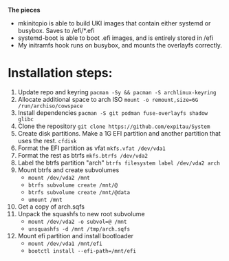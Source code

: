 **The pieces**
- mkinitcpio is able to build UKI images that contain either systemd or busybox. Saves to /efi/*.efi
- systemd-boot is able to boot .efi images, and is entirely stored in /efi
- My initramfs hook runs on busybox, and mounts the overlayfs correctly.


# Installation steps:

1. Update repo and keyring `pacman -Sy && pacman -S archlinux-keyring`
2. Allocate additional space to arch ISO `mount -o remount,size=6G /run/archiso/cowspace`
3. Install dependencies `pacman -S git podman fuse-overlayfs shadow glibc`
4. Clone the repository `git clone https://github.com/expitau/System`
5. Create disk partitions. Make a 1G EFI partition and another partition that uses the rest. `cfdisk`
6. Format the EFI partition as vfat `mkfs.vfat /dev/vda1`
7. Format the rest as btrfs `mkfs.btrfs /dev/vda2`
8. Label the btrfs partition "arch" `btrfs filesystem label /dev/vda2 arch`
9. Mount btrfs and create subvolumes
    - `mount /dev/vda2 /mnt`
    - `btrfs subvolume create /mnt/@`
    - `btrfs subvolume create /mnt/@data`
    - `umount /mnt`
10. Get a copy of arch.sqfs
11. Unpack the squashfs to new root subvolume
    - `mount /dev/vda2 -o subvol=@ /mnt`
    - `unsquashfs -d /mnt /tmp/arch.sqfs`
12. Mount efi partition and install bootloader
    - `mount /dev/vda1 /mnt/efi`
    - `bootctl install --efi-path=/mnt/efi`
    
